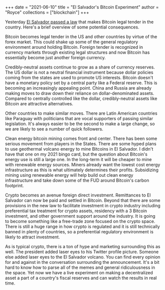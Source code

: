 +++
date = "2021-06-10"
title = "El Salvador's Bitcoin Experiment"
author = "Royce"
collections = ["blockchain"]
+++

Yesterday [El Salvador passed a law](https://www.wsj.com/articles/el-salvador-becomes-first-country-to-approve-bitcoin-as-legal-tender-11623234476) that makes Bitcoin legal tender in the country. Here's a brief overview of some potential consequences.

<!--more-->

Bitcoin becomes legal tender in the US and other countries by virtue of the forex market.  This could shake up some of the general regulatory environment around holding Bitcoin. Foreign tender is recognized in currency markets through existing legal structures and now Bitcoin has essentially become just another foreign currency.

Credibly-neutral assets continue to grow as a share of currency reserves. The US dollar is not a neutral financial instrument because dollar policies coming from the states are used to promote US interests. Bitcoin doesn't have a monetary policy set by a central party like a Federal reserve. This is becoming an increasingly appealing point. China and Russia are already making moves to draw down their reliance on dollar-denominated assets. Compared to centrally controlled like the dollar, credibly-neutral assets like Bitcoin are attractive alternatives.

Other countries to make similar moves. There are Latin American countries like Paraguay with politicians that are vocal supporters of passing similar legislation. It's always easier to be the second to make a large change, so we are likely to see a number of quick followers.

Clean energy bitcoin mining comes front and center. There has been some serious movement from players in the States. There are some hyped plans to use geothermal volcano energy to mine Bitcoins in El Salvador. I didn't have that one on my 2021 bingo card, but the question about Bitcoin's energy use is still a large one. In the long-term it will be cheaper to mine with renewable energy sources. Miners already want the lowest cost energy infrastructure as this is what ultimately determines their profits. Subsidizing mining using renewable energy will help build out clean energy infrastructure and take down some of the FUD around Bitcoin's carbon footprint.

Crypto becomes an avenue foreign direct investment. Remittances to El Salvador can now be paid and settled in Bitcoin. Beyond that there are some provisions in the new law to facilitate investment in crypto industry including preferential tax treatment for crypto assets, residency with a 3 Bitcoin investment, and other government support around the industry. It is going to become something like a free-trade zone focused on the crypto space. There is still a huge range in how crypto is regulated and it is still technically banned in plenty of countries, so a preferential regulatory environment is likely to attract investment. 

As is typical crypto, there is a ton of hype and marketing surrounding this as well. The president added laser eyes to his Twitter profile picture. Someone else added laser eyes to the El Salvador volcano. You can find every opinion for and against in the conversation surrounding the announcement. It's a bit hard to know how to parse all of the memes and general ridiculousness in the space. Yet now we have a live experiment on making a decentralized asset a part of a country's fiscal reserves and can watch the results in real time.